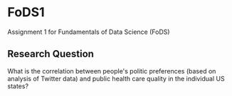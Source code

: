 # FoDS1
Assignment 1 for Fundamentals of Data Science (FoDS)

## Research Question
What is the correlation between people's politic preferences (based on analysis of Twitter data) and public health care quality in the individual US states?
